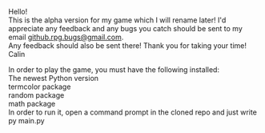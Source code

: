 Hello!  
This is the alpha version for my game which I will rename later!
I'd appreciate any feedback and any bugs you catch should be sent to my email github.rpg.bugs@gmail.com. \
Any feedback should also be sent there! Thank you for taking your time! \
Calin

In order to play the game, you must have the following installed:  
The newest Python version  
termcolor package  
random package  
math package  
In order to run it, open a command prompt in the cloned repo and just write py main.py

